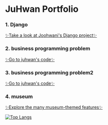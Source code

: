 <h1>JuHwan Portfolio</h1>

### 1. Django <br>
<a href="https://juhwan.pythonanywhere.com/acc/index/" target=”_blank”>✨Take a look at Joohwani's Django project✨</a>


### 2. business programming problem <br>
<a href="https://capable-teal-7bf.notion.site/04cae89942e04f6e873e9c6a64c83747" target=”_blank”>✨Go to juhwan's code✨</a>

### 3. business programming problem2 <br>
<a href="https://dynamic-soursop-40c.notion.site/2019-666a938653ec4210b01ce8c0b11af5e9" target=”_blank”>✨Go to juhwan's code✨</a>

<!--
### 4. CodeUp programming problem <br>
<a href="https://capable-teal-7bf.notion.site/Python-f5d245b6b7664664a949b9c34748365c" target=”_blank”>✨Go to juhwan's code✨</a>
-->

### 4. museum <br>
<a href="https://github.com/juhwan04/museum" target=”_blank”>✨Explore the many museum-themed features✨</a>


<!-- ![Anurag's GitHub stats](https://github-readme-stats.vercel.app/api?username=juhwan04&show_icons=true&theme=radical) -->
[![Top Langs](https://github-readme-stats.vercel.app/api/top-langs/?username=juhwan04&layout=compact)](https://github.com/juhwan04/github-readme-stats)




<!--
**juhwan04/juhwan04** is a ✨ _special_ ✨ repository because its `README.md` (this file) appears on your GitHub profile.

Here are some ideas to get you started:

- 🔭 I’m currently working on ...
- 🌱 I’m currently learning ...
- 👯 I’m looking to collaborate on ...
- 🤔 I’m looking for help with ...
- 💬 Ask me about ...
- 📫 How to reach me: ...
- 😄 Pronouns: ...
- ⚡ Fun fact: ...
-->

